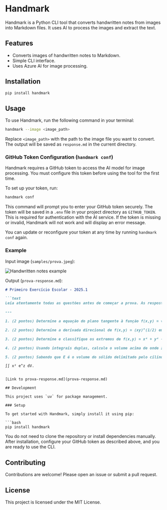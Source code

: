 # Handmark

Handmark is a Python CLI tool that converts handwritten notes from images into Markdown files. It uses AI to process the images and extract the text.

## Features

* Converts images of handwritten notes to Markdown.
* Simple CLI interface.
* Uses Azure AI for image processing.

## Installation


```bash
pip install handmark
```

## Usage

To use Handmark, run the following command in your terminal:

```bash
handmark --image <image_path>
```

Replace `<image_path>` with the path to the image file you want to convert. The output will be saved as `response.md` in the current directory.


### GitHub Token Configuration (`handmark conf`)

Handmark requires a GitHub token to access the AI model for image processing. You must configure this token before using the tool for the first time.

To set up your token, run:

```bash
handmark conf
```

This command will prompt you to enter your GitHub token securely. The token will be saved in a `.env` file in your project directory as `GITHUB_TOKEN`. This is required for authentication with the AI service. If the token is missing or invalid, Handmark will not work and will display an error message.

You can update or reconfigure your token at any time by running `handmark conf` again.

### Example

Input image (`samples/prova.jpeg`):

![Handwritten notes example](samples/prova.jpeg)

Output (`prova-response.md`):

```markdown
# Primeiro Exercício Escolar - 2025.1

```text
Leia atentamente todas as questões antes de começar a prova. As respostas obtidas somente terão validade se respondidas nas folhas entregues. Os cálculos podem ser escritos a lápis e em qualquer ordem. Evite usar material eletrônico durante a prova, não sendo permitido o uso de calculadora programável para validá-lo. Não é permitido o uso de celular em sala.

---

1. (2 pontos) Determine a equação do plano tangente à função f(x,y) = √(20 - x² - 7y²) em (2,1). Em seguida, calcule um valor aproximado para f(1.9, 1.1).

2. (2 pontos) Determine a derivada direcional de f(x,y) = (xy)^(1/2) em P(2,2), na direção de Q(5,4).

3. (2 pontos) Determine e classifique os extremos de f(x,y) = x⁴ + y⁴ - 4xy + 2.

4. (2 pontos) Usando integrais duplas, calcule o volume acima de onde z = 0 e abaixo da superfície z = x² + y² + 2.

5. (2 pontos) Sabendo que E é o volume do sólido delimitado pelo cilindro parabólico z = x² + y² e pelo plano z = 1, apresente um esboço deste volume e calcule o valor de E.
```

```latex
∫∫ x² e^z dV.
```
```

[Link to prova-response.md](prova-response.md)

## Development

This project uses `uv` for package management.

### Setup

To get started with Handmark, simply install it using pip:

```bash
pip install handmark
```

You do not need to clone the repository or install dependencies manually. After installation, configure your GitHub token as described above, and you are ready to use the CLI.

## Contributing

Contributions are welcome! Please open an issue or submit a pull request.

## License

This project is licensed under the MIT License.
